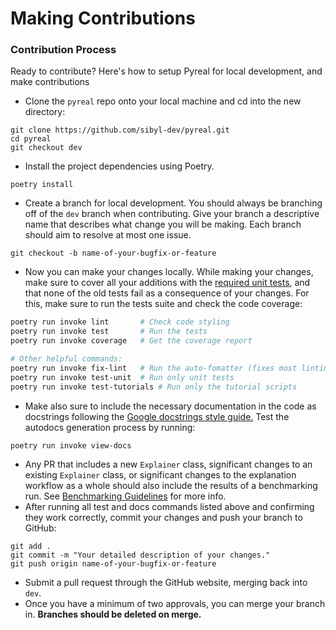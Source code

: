 # Making Contributions

### Contribution Process

Ready to contribute? Here's how to setup Pyreal for local development, and make contributions

* Clone the `pyreal` repo onto your local machine and cd into the new directory:

```git
git clone https://github.com/sibyl-dev/pyreal.git
cd pyreal
git checkout dev
```

* Install the project dependencies using Poetry.

```
poetry install
```

* Create a branch for local development. You should always be branching off of the `dev` branch when contributing. Give your branch a descriptive name that describes what change you will be making. Each branch should aim to resolve at most one issue.

```git
git checkout -b name-of-your-bugfix-or-feature
```

* Now you can make your changes locally. While making your changes, make sure to cover all your additions with the [required unit tests](unit-testing-guidelines.md), and that none of the old tests fail as a consequence of your changes. For this, make sure to run the tests suite and check the code coverage:

```bash
poetry run invoke lint       # Check code styling
poetry run invoke test       # Run the tests
poetry run invoke coverage   # Get the coverage report

# Other helpful commands:
poetry run invoke fix-lint   # Run the auto-fomatter (fixes most linting errors)
poetry run invoke test-unit  # Run only unit tests
poetry run invoke test-tutorials # Run only the tutorial scripts
```

* Make also sure to include the necessary documentation in the code as docstrings following the [Google docstrings style guide.](https://google.github.io/styleguide/pyguide.html?showone=Comments#Comments) Test the autodocs generation process by running:

```
poetry run invoke view-docs
```

* Any PR that includes a new `Explainer` class, significant changes to an existing `Explainer` class, or significant changes to the explanation workflow as a whole should also include the results of a benchmarking run. See [Benchmarking Guidelines](benchmarking-guidelines.md) for more info.
* After running all test and docs commands listed above and confirming they work correctly, commit your changes and push your branch to GitHub:

```
git add .
git commit -m "Your detailed description of your changes."
git push origin name-of-your-bugfix-or-feature
```

* Submit a pull request through the GitHub website, merging back into `dev`.
* Once you have a minimum of two approvals, you can merge your branch in. **Branches should be deleted on merge.**
